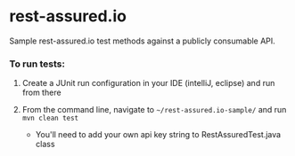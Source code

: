 # rest-assured.io

Sample rest-assured.io test methods against a publicly consumable API.  

### To run tests:
1) Create a JUnit run configuration in your IDE (intelliJ, eclipse) and run from there
2) From the command line, navigate to `~/rest-assured.io-sample/` and run `mvn clean test`
    
    * You'll need to add your own api key string to RestAssuredTest.java class

